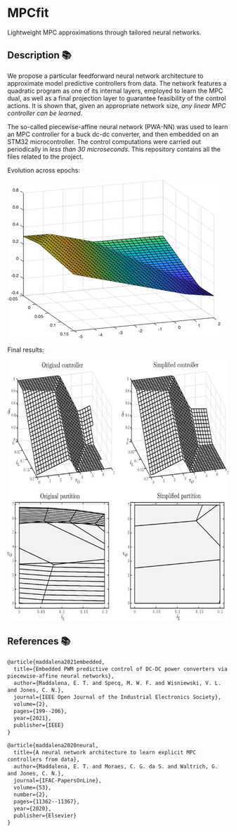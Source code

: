 # MPCfit

Lightweight MPC approximations through tailored neural networks.

## Description :books:

We propose a particular feedforward neural network architecture to approximate model predictive controllers from data. The network features a quadratic program as one of its internal layers, employed to learn the MPC dual, as well as a final projection layer to guarantee feasibility of the control actions. It is shown that, given an appropriate network size, *any linear MPC controller can be learned*.

The so-called piecewise-affine neural network (PWA-NN) was used to learn an MPC controller for a buck dc-dc converter, and then embedded on an STM32 microcontroller. The control computations were carried out periodically in *less than 30 microseconds*. This repository contains all the files related to the project.

Evolution across epochs:

![alt text](https://github.com/emilioMaddalena/MPCfit/blob/master/files/Sketch/fitting.gif)


Final results:

<img src="https://github.com/emilioMaddalena/MPCfit/blob/master/files/Sketch/comparison.png" width="700" height="595">

## References :books:

```
@article{maddalena2021embedded,
  title={Embedded PWM predictive control of DC-DC power converters via piecewise-affine neural networks},
  author={Maddalena, E. T. and Specq, M. W. F. and Wisniewski, V. L. and Jones, C. N.},
  journal={IEEE Open Journal of the Industrial Electronics Society},
  volume={2},
  pages={199--206},
  year={2021},
  publisher={IEEE}
}
```
```
@article{maddalena2020neural,
  title={A neural network architecture to learn explicit MPC controllers from data},
  author={Maddalena, E. T. and Moraes, C. G. da S. and Waltrich, G. and Jones, C. N.},
  journal={IFAC-PapersOnLine},
  volume={53},
  number={2},
  pages={11362--11367},
  year={2020},
  publisher={Elsevier}
}
```
